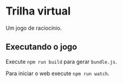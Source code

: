 # Trilha virtual

Um jogo de raciocínio.

## Executando o jogo

Execute `npm run build` para gerar `bundle.js`.

Para iniciar o web execute `npm run watch`.
